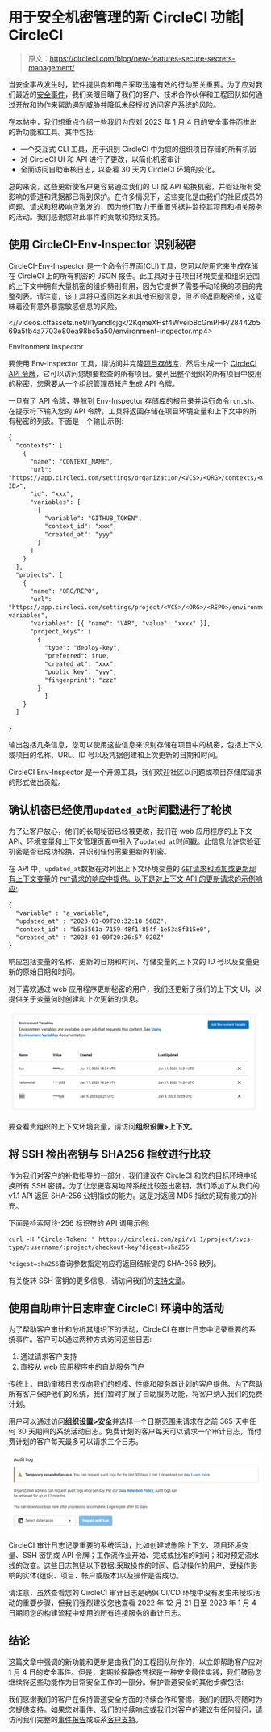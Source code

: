 # 用于安全机密管理的新 CircleCI 功能| CircleCI

> 原文：<https://circleci.com/blog/new-features-secure-secrets-management/>

当安全事故发生时，软件提供商和用户采取迅速有效的行动至关重要。为了应对我们最近的[安全事件](https://circleci.com/blog/jan-4-2023-incident-report/)，我们亲眼目睹了我们的客户、技术合作伙伴和工程团队如何通过开放和协作来帮助遏制威胁并降低未经授权访问客户系统的风险。

在本帖中，我们想重点介绍一些我们为应对 2023 年 1 月 4 日的安全事件而推出的新功能和工具。其中包括:

*   一个交互式 CLI 工具，用于识别 CircleCI 中为您的组织项目存储的所有机密
*   对 CircleCI UI 和 API 进行了更改，以简化机密审计
*   全面访问自助审核日志，以查看 30 天内 CircleCI 环境的变化。

总的来说，这些更新使客户更容易通过我们的 UI 或 API 轮换机密，并验证所有受影响的管道和凭据都已得到保护。在许多情况下，这些变化是由我们的社区成员的问题、请求和积极响应激发的，因为他们致力于重置凭据并监控其项目和相关服务的活动。我们感谢您对此事件的贡献和持续支持。

## 使用 CircleCI-Env-Inspector 识别秘密

CircleCI-Env-Inspector 是一个命令行界面(CLI)工具，您可以使用它来生成存储在 CircleCI 上的所有机密的 JSON 报告。此工具对于在项目环境变量和组织范围的上下文中拥有大量机密的组织特别有用，因为它提供了需要手动轮换的项目的完整列表。请注意，该工具将只返回姓名和其他识别信息，但*不会*返回秘密值，这意味着没有意外暴露敏感信息的风险。

 <//videos.ctfassets.net/il1yandlcjgk/2KqmeXHsf4Wveib8cGmPHP/28442b569a5fb4a7703e80ea98bc5a50/environment-inspector.mp4> 

Environment inspector

要使用 Env-Inspector 工具，请访问并克隆[项目存储库](https://github.com/CircleCI-Public/CircleCI-Env-Inspector)，然后生成一个 [CircleCI API 令牌](https://app.circleci.com/settings/user/tokens)，它可以访问您想要检查的所有项目。要列出整个组织的所有项目中使用的秘密，您需要从一个组织管理员帐户生成 API 令牌。

一旦有了 API 令牌，导航到 Env-Inspector 存储库的根目录并运行命令`run.sh`。在提示符下输入您的 API 令牌，工具将返回存储在项目环境变量和上下文中的所有秘密的列表。下面是一个输出示例:

```
{
  "contexts": [
    {
      "name": "CONTEXT_NAME",
      "url": "https://app.circleci.com/settings/organization/<VCS>/<ORG>/contexts/<CONTEXT-ID>",
      "id": "xxx",
      "variables": [
        {
          "variable": "GITHUB_TOKEN",
          "context_id": "xxx",
          "created_at": "yyy"
        }
      ]
    }
  ],
  "projects": [
    {
      "name": "ORG/REPO",
      "url": "https://app.circleci.com/settings/project/<VCS>/<ORG>/<REPO>/environment-variables",
      "variables": [{ "name": "VAR", "value": "xxxx" }],
      "project_keys": [
        {
          "type": "deploy-key",
          "preferred": true,
          "created_at": "xxx",
          "public_key": "yyy",
          "fingerprint": "zzz"
        }
          ]
    }
  ]

} 
```

输出包括几条信息，您可以使用这些信息来识别存储在项目中的机密，包括上下文或项目的名称、URL、ID 号以及凭据创建和上次更新的日期和时间。

CircleCI Env-Inspector 是一个开源工具，我们欢迎社区以问题或项目存储库请求的形式做出贡献。

## 确认机密已经使用`updated_at`时间戳进行了轮换

为了让客户放心，他们的长期秘密已经被更改，我们在 web 应用程序的上下文 API、环境变量和上下文管理页面中引入了`updated_at`时间戳。此信息允许您验证机密是否已成功轮换，并识别任何需要更新的机密。

在 API 中，`updated_at`数据在对列出上下文环境变量的 [`GET`请求和添加或更新现有上下文变量](https://circleci.com/docs/api/v2/index.html#operation/listContexts)的 [`PUT`请求的响应中提供。以下是对上下文 API 的更新请求的示例响应:](https://circleci.com/docs/api/v2/index.html#operation/addEnvironmentVariableToContext)

```
{
  "variable" : "a_variable",
  "updated_at" : "2023-01-09T20:32:18.568Z",
  "context_id" : "b5a5561a-7159-48f1-854f-1e53a8f315e0",
  "created_at" : "2023-01-09T20:26:57.020Z"
} 
```

响应包括变量的名称、更新的日期和时间、存储变量的上下文的 ID 号以及变量更新的原始日期和时间。

对于喜欢通过 web 应用程序更新秘密的用户，我们还更新了我们的上下文 UI，以提供关于变量何时创建和上次更新的信息。

![Environment variables list](img/a6c656ac12da6a94ceb911880983674a.png)

要查看贵组织的上下文环境变量，请访问**组织设置>上下文**。

## 将 SSH 检出密钥与 SHA256 指纹进行比较

作为我们对客户的补救指导的一部分，我们建议在 CircleCI 和您的目标环境中轮换所有 SSH 密钥。为了让您更容易地跨系统比较签出密钥，我们添加了从我们的 v1.1 API 返回 SHA-256 公钥指纹的能力。这是对返回 MD5 指纹的现有能力的补充。

下面是检索阿沙-256 标识符的 API 调用示例:

```
curl -H “Circle-Token: " https://circleci.com/api/v1.1/project/:vcs-type/:username/:project/checkout-key?digest=sha256 
```

`?digest=sha256`查询参数指定响应将返回结帐键的 SHA-256 散列。

有关旋转 SSH 密钥的更多信息，请访问我们的[支持文章](https://support.circleci.com/hc/en-us/articles/12015682624667-Best-Practices-for-Rotating-User-SSH-keys-and-Additional-SSH-keys)。

## 使用自助审计日志审查 CircleCI 环境中的活动

为了帮助客户审计和分析其组织下的活动，CircleCI 在审计日志中记录重要的系统事件。客户可以通过两种方式访问这些日志:

1.  通过请求客户支持
2.  直接从 web 应用程序中的自助服务门户

传统上，自助审核日志仅向我们的规模、性能和服务器计划的客户提供。为了帮助所有客户保护他们的系统，我们暂时扩展了自助服务功能，将客户纳入我们的免费计划。

用户可以通过访问**组织设置>安全**并选择一个日期范围来请求在之前 365 天中任何 30 天期间的系统活动日志。免费计划的客户每天可以请求一个审计日志，而付费计划的客户每天最多可以请求三个日志。

![Audit logs](img/093f995c8f64b90c4fb0116a41ba730e.png)

CircleCI 审计日志记录重要的系统活动，比如创建或删除上下文、项目环境变量、SSH 密钥或 API 令牌；工作流作业开始、完成或批准的时间；和对预定流水线的改变。这些日志包括以下数据:采取操作的时间、启动操作的用户、受操作影响的实体(组织、项目、帐户或版本)以及操作是否成功。

请注意，虽然查看您的 CircleCI 审计日志是确保 CI/CD 环境中没有发生未授权活动的重要步骤，但我们强烈建议您也查看 2022 年 12 月 21 日至 2023 年 1 月 4 日期间您的构建流程中使用的所有连接服务的审计日志。

## 结论

这篇文章中强调的新功能和更新是由我们的工程团队制作的，以立即帮助客户应对 1 月 4 日的安全事件。但是，定期轮换静态凭据是一种安全最佳实践，我们鼓励您继续将这些功能作为日常安全工作的一部分。保护管道安全的其他步骤包括:

我们感谢我们的客户在保持管道安全方面的持续合作和警惕，我们的团队将随时为您提供支持。如果您对事件、我们的持续响应或我们对客户的建议有任何疑问，请访问我们完整的[事件报告](https://circleci.com/blog/jan-4-2023-incident-report/)或联系[客户支持](https://support.circleci.com/hc/en-us)。